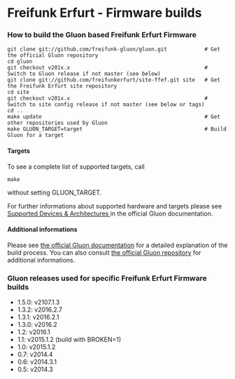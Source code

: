 # Freifunk Erfurt - Firmware builds

### How to build the Gluon based Freifunk Erfurt Firmware

    git clone git://github.com/freifunk-gluon/gluon.git            # Get the official Gluon repository
    cd gluon
    git checkout v201x.x                                           # Switch to Gluon release if not master (see below)
    git clone git://github.com/freifunkerfurt/site-ffef.git site   # Get the Freifunk Erfurt site repository
    cd site
    git checkout v201x.x                                           # Switch to site config release if not master (see below or tags)
    cd ..
    make update                                                    # Get other repositories used by Gluon
    make GLUON_TARGET=target                                       # Build Gluon for a target

#### Targets

To see a complete list of supported targets, call

    make

without setting GLUON_TARGET.

For further informations about supported hardware and targets please see [Supported Devices & Architectures ](http://gluon.readthedocs.io/en/latest/index.html#supported-devices-architectures) in the official Gluon documentation.

#### Additional informations

Please see [the official Gluon documentation](http://gluon.readthedocs.io/en/latest/user/getting_started.html) for a detailed explanation of the build process. You can also consult [the official Gluon repository](https://github.com/freifunk-gluon/gluon) for additional informations.

### Gluon releases used for specific Freifunk Erfurt Firmware builds

- 1.5.0: v2107.1.3
- 1.3.2: v2016.2.7
- 1.3.1: v2016.2.1
- 1.3.0: v2016.2
- 1.2:   v2016.1
- 1.1:   v2015.1.2 (build with BROKEN=1)
- 1.0:   v2015.1.2
- 0.7:   v2014.4
- 0.6:   v2014.3.1
- 0.5:   v2014.3
